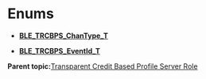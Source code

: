 # Enums

-   **[BLE\_TRCBPS\_ChanType\_T](GUID-07CD282B-B2AC-4DFC-8CDC-290CD58C1008.md)**  

-   **[BLE\_TRCBPS\_EventId\_T](GUID-8D1B61EE-DB0E-4273-8BAB-2F8FD4658F8B.md)**  


**Parent topic:**[Transparent Credit Based Profile Server Role](GUID-AD5EEF87-16A7-4E5C-95AB-2B616C0EC809.md)

